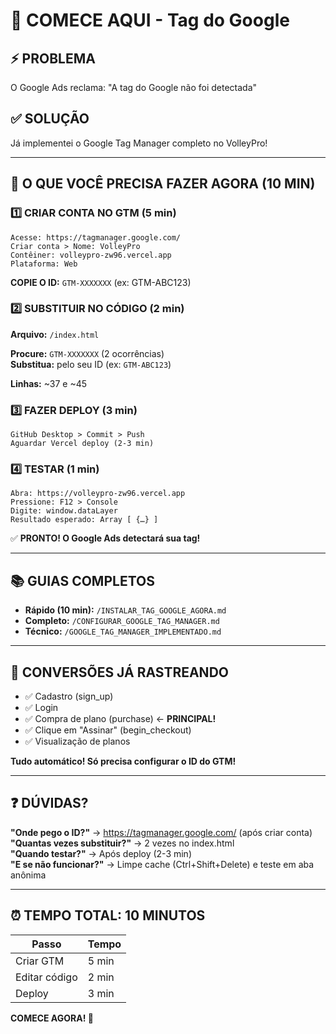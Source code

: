 # 🚀 COMECE AQUI - Tag do Google

## ⚡ PROBLEMA
O Google Ads reclama: "A tag do Google não foi detectada"

## ✅ SOLUÇÃO
Já implementei o Google Tag Manager completo no VolleyPro!

---

## 🎯 O QUE VOCÊ PRECISA FAZER AGORA (10 MIN)

### 1️⃣ CRIAR CONTA NO GTM (5 min)
```
Acesse: https://tagmanager.google.com/
Criar conta > Nome: VolleyPro
Contêiner: volleypro-zw96.vercel.app
Plataforma: Web
```

**COPIE O ID:** `GTM-XXXXXXX` (ex: GTM-ABC123)

### 2️⃣ SUBSTITUIR NO CÓDIGO (2 min)

**Arquivo:** `/index.html`

**Procure:** `GTM-XXXXXXX` (2 ocorrências)  
**Substitua:** pelo seu ID (ex: `GTM-ABC123`)

**Linhas:** ~37 e ~45

### 3️⃣ FAZER DEPLOY (3 min)
```
GitHub Desktop > Commit > Push
Aguardar Vercel deploy (2-3 min)
```

### 4️⃣ TESTAR (1 min)
```
Abra: https://volleypro-zw96.vercel.app
Pressione: F12 > Console
Digite: window.dataLayer
Resultado esperado: Array [ {…} ]
```

✅ **PRONTO! O Google Ads detectará sua tag!**

---

## 📚 GUIAS COMPLETOS

- **Rápido (10 min):** `/INSTALAR_TAG_GOOGLE_AGORA.md`
- **Completo:** `/CONFIGURAR_GOOGLE_TAG_MANAGER.md`
- **Técnico:** `/GOOGLE_TAG_MANAGER_IMPLEMENTADO.md`

---

## 🎯 CONVERSÕES JÁ RASTREANDO

- ✅ Cadastro (sign_up)
- ✅ Login
- ✅ Compra de plano (purchase) ← **PRINCIPAL!**
- ✅ Clique em "Assinar" (begin_checkout)
- ✅ Visualização de planos

**Tudo automático! Só precisa configurar o ID do GTM!**

---

## ❓ DÚVIDAS?

**"Onde pego o ID?"** → https://tagmanager.google.com/ (após criar conta)  
**"Quantas vezes substituir?"** → 2 vezes no index.html  
**"Quando testar?"** → Após deploy (2-3 min)  
**"E se não funcionar?"** → Limpe cache (Ctrl+Shift+Delete) e teste em aba anônima

---

## ⏰ TEMPO TOTAL: 10 MINUTOS

| Passo | Tempo |
|-------|-------|
| Criar GTM | 5 min |
| Editar código | 2 min |
| Deploy | 3 min |

**COMECE AGORA! 💪**
